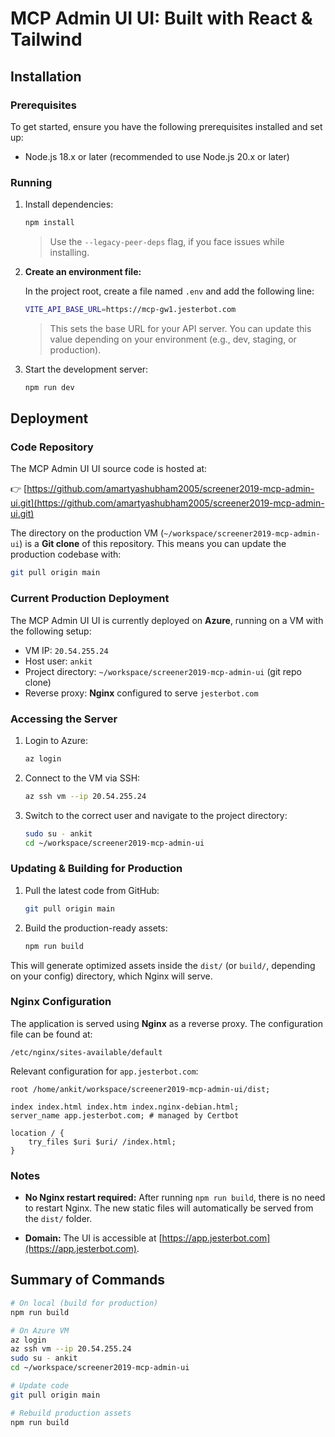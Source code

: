 # MCP Admin UI UI: Built with React & Tailwind

## Installation

### Prerequisites

To get started, ensure you have the following prerequisites installed and set up:

- Node.js 18.x or later (recommended to use Node.js 20.x or later)

### Running

1. Install dependencies:

   ```bash
   npm install
   ```

   > Use the `--legacy-peer-deps` flag, if you face issues while installing.

2. **Create an environment file:**

   In the project root, create a file named `.env` and add the following line:

   ```bash
   VITE_API_BASE_URL=https://mcp-gw1.jesterbot.com
   ```

   > This sets the base URL for your API server.
   > You can update this value depending on your environment (e.g., dev, staging, or production).

3. Start the development server:

   ```bash
   npm run dev
   ```

## Deployment

### Code Repository

The MCP Admin UI UI source code is hosted at:

👉 [https://github.com/amartyashubham2005/screener2019-mcp-admin-ui.git](https://github.com/amartyashubham2005/screener2019-mcp-admin-ui.git)

The directory on the production VM (`~/workspace/screener2019-mcp-admin-ui`) is a **Git clone** of this repository.
This means you can update the production codebase with:

```bash
git pull origin main
```

### Current Production Deployment

The MCP Admin UI UI is currently deployed on **Azure**, running on a VM with the following setup:

* VM IP: `20.54.255.24`
* Host user: `ankit`
* Project directory: `~/workspace/screener2019-mcp-admin-ui` (git repo clone)
* Reverse proxy: **Nginx** configured to serve `jesterbot.com`

### Accessing the Server

1. Login to Azure:

   ```bash
   az login
   ```

2. Connect to the VM via SSH:

   ```bash
   az ssh vm --ip 20.54.255.24
   ```

3. Switch to the correct user and navigate to the project directory:

   ```bash
   sudo su - ankit
   cd ~/workspace/screener2019-mcp-admin-ui
   ```

### Updating & Building for Production

1. Pull the latest code from GitHub:

   ```bash
   git pull origin main
   ```

2. Build the production-ready assets:

   ```bash
   npm run build
   ```

This will generate optimized assets inside the `dist/` (or `build/`, depending on your config) directory, which Nginx will serve.

### Nginx Configuration

The application is served using **Nginx** as a reverse proxy.
The configuration file can be found at:

```
/etc/nginx/sites-available/default
```

Relevant configuration for `app.jesterbot.com`:

```
root /home/ankit/workspace/screener2019-mcp-admin-ui/dist;

index index.html index.htm index.nginx-debian.html;
server_name app.jesterbot.com; # managed by Certbot

location / {
    try_files $uri $uri/ /index.html;
}
```

### Notes

* **No Nginx restart required:**
  After running `npm run build`, there is no need to restart Nginx.
  The new static files will automatically be served from the `dist/` folder.

* **Domain:** The UI is accessible at [https://app.jesterbot.com](https://app.jesterbot.com).

## Summary of Commands

```bash
# On local (build for production)
npm run build

# On Azure VM
az login
az ssh vm --ip 20.54.255.24
sudo su - ankit
cd ~/workspace/screener2019-mcp-admin-ui

# Update code
git pull origin main

# Rebuild production assets
npm run build
```
